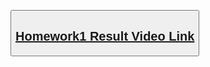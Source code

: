 <button><a href="https://youtu.be/xFwnvF2gLmo" target="_blank"><h2>Homework1 Result Video Link</h2></a></button>
